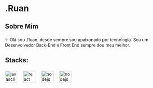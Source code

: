 <h1 align="left">.Ruan</h1>

<h2 align="left">Sobre Mim</h2>

###

<p align="left">✨ Olá sou .Ruan, desde sempre sou apaixonado por tecnologia. Sou um Desenvolvedor Back-End e Front End sempre dou meu melhor.
</p>

###

## Stacks:

###

<div align="left">
  <img src="https://cdn.jsdelivr.net/gh/devicons/devicon/icons/javascript/javascript-original.svg" height="40" alt="javascript logo"  />
  <img width="12" />
  <img src="https://cdn.jsdelivr.net/gh/devicons/devicon/icons/react/react-original.svg" height="40" alt="react logo"  />
  <img width="12" />
  <img src="https://cdn.jsdelivr.net/gh/devicons/devicon/icons/nodejs/nodejs-original.svg" height="40" alt="nodejs logo"  />
  <img width="12" />
  <img src="https://cdn.jsdelivr.net/gh/devicons/devicon/icons/lua/lua-original.svg" height="40" alt="nodejs logo"  />
  <img width="12" />
</div>

###
